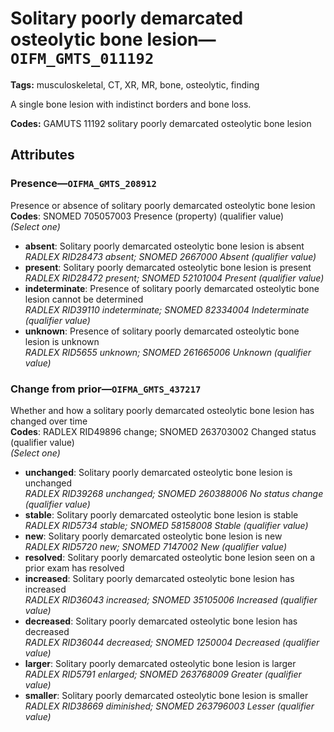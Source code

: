 # Solitary poorly demarcated osteolytic bone lesion—`OIFM_GMTS_011192`

**Tags:** musculoskeletal, CT, XR, MR, bone, osteolytic, finding

A single bone lesion with indistinct borders and bone loss.

**Codes:** GAMUTS 11192 solitary poorly demarcated osteolytic bone lesion

## Attributes

### Presence—`OIFMA_GMTS_208912`

Presence or absence of solitary poorly demarcated osteolytic bone lesion  
**Codes**: SNOMED 705057003 Presence (property) (qualifier value)  
*(Select one)*

- **absent**: Solitary poorly demarcated osteolytic bone lesion is absent  
_RADLEX RID28473 absent; SNOMED 2667000 Absent (qualifier value)_
- **present**: Solitary poorly demarcated osteolytic bone lesion is present  
_RADLEX RID28472 present; SNOMED 52101004 Present (qualifier value)_
- **indeterminate**: Presence of solitary poorly demarcated osteolytic bone lesion cannot be determined  
_RADLEX RID39110 indeterminate; SNOMED 82334004 Indeterminate (qualifier value)_
- **unknown**: Presence of solitary poorly demarcated osteolytic bone lesion is unknown  
_RADLEX RID5655 unknown; SNOMED 261665006 Unknown (qualifier value)_

### Change from prior—`OIFMA_GMTS_437217`

Whether and how a solitary poorly demarcated osteolytic bone lesion has changed over time  
**Codes**: RADLEX RID49896 change; SNOMED 263703002 Changed status (qualifier value)  
*(Select one)*

- **unchanged**: Solitary poorly demarcated osteolytic bone lesion is unchanged  
_RADLEX RID39268 unchanged; SNOMED 260388006 No status change (qualifier value)_
- **stable**: Solitary poorly demarcated osteolytic bone lesion is stable  
_RADLEX RID5734 stable; SNOMED 58158008 Stable (qualifier value)_
- **new**: Solitary poorly demarcated osteolytic bone lesion is new  
_RADLEX RID5720 new; SNOMED 7147002 New (qualifier value)_
- **resolved**: Solitary poorly demarcated osteolytic bone lesion seen on a prior exam has resolved  
- **increased**: Solitary poorly demarcated osteolytic bone lesion has increased  
_RADLEX RID36043 increased; SNOMED 35105006 Increased (qualifier value)_
- **decreased**: Solitary poorly demarcated osteolytic bone lesion has decreased  
_RADLEX RID36044 decreased; SNOMED 1250004 Decreased (qualifier value)_
- **larger**: Solitary poorly demarcated osteolytic bone lesion is larger  
_RADLEX RID5791 enlarged; SNOMED 263768009 Greater (qualifier value)_
- **smaller**: Solitary poorly demarcated osteolytic bone lesion is smaller  
_RADLEX RID38669 diminished; SNOMED 263796003 Lesser (qualifier value)_